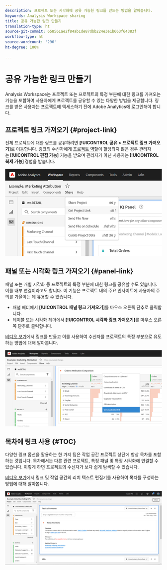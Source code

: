 ```yaml
---
description: 프로젝트 또는 시각화에 공유 가능한 링크를 만드는 방법을 알아봅니다.
keywords: Analysis Workspace sharing
title: 공유 가능한 링크 만들기
translation-type: ht
source-git-commit: 658561ae2f84ab1de87dbb224e3e1b663f64383f
workflow-type: ht
source-wordcount: '296'
ht-degree: 100%

---
```



# 공유 가능한 링크 만들기

Analysis Workspace는 프로젝트 또는 프로젝트의 특정 부분에 대한 링크를 가져오는 기능을 포함하여 사용자에게 프로젝트를 공유할 수 있는 다양한 방법을 제공합니다. 링크를 받은 사용자는 프로젝트에 액세스하기 전에 Adobe Analytics에 로그인해야 합니다.

## 프로젝트 링크 가져오기 {#project-link}

전체 프로젝트에 대한 링크를 공유하려면 **[!UICONTROL 공유 > 프로젝트 링크 가져오기]**&#x200B;로 이동합니다. 링크의 수신자에게 [프로젝트 역할](https://docs.adobe.com/content/help/ko-KR/analytics/analyze/analysis-workspace/curate-share/share-projects.html)이 할당되지 않은 경우 관리자는 **[!UICONTROL 편집 가능]** 기능을 받으며 관리자가 아닌 사용자는 **[!UICONTROL 복제 가능]** 경험을 받습니다.

![](assets/get-project-link.png)

## 패널 또는 시각화 링크 가져오기 {#panel-link}

패널 또는 개별 시각화 등 프로젝트의 특정 부분에 대한 링크를 공유할 수도 있습니다. 이를 내부 연결이라고도 합니다. 이 기능은 프로젝트 내의 주요 인사이트에 사용자의 주의를 기울이는 데 유용할 수 있습니다.

* 패널 헤더에서 **[!UICONTROL 패널 링크 가져오기]**&#x200B;를 마우스 오른쪽 단추로 클릭합니다.
* 테이블 또는 시각화 헤더에서 **[!UICONTROL 시각화 링크 가져오기]**&#x200B;를 마우스 오른쪽 단추로 클릭합니다.

[비디오 보기](https://docs.adobe.com/content/help/ko-KR/analytics-learn/tutorials/analysis-workspace/visualizations/intra-linking-in-analysis-workspace.html)에서 링크를 만들고 이를 사용하여 수신자를 프로젝트의 특정 부분으로 유도하는 방법에 대해 알아봅니다.

![](assets/get-viz-link.png)

## 목차에 링크 사용 {#TOC}

다양한 링크 옵션을 활용하는 한 가지 팁은 작업 공간 프로젝트 상단에 항상 목차를 포함하는 것입니다. 목차에서는 다른 관련 프로젝트, 특정 패널 및 특정 시각화에 연결할 수 있습니다. 이렇게 하면 프로젝트의 수신자가 보다 쉽게 탐색할 수 있습니다.

[비디오 보기](https://docs.adobe.com/content/help/ko-KR/analytics-learn/tutorials/analysis-workspace/navigating-workspace-projects/create-a-toc-in-analysis-workspace.html)에서 링크 및 작업 공간의 리치 텍스트 편집기를 사용하여 목차를 구성하는 방법에 대해 알아봅니다.

![](assets/toc.png)